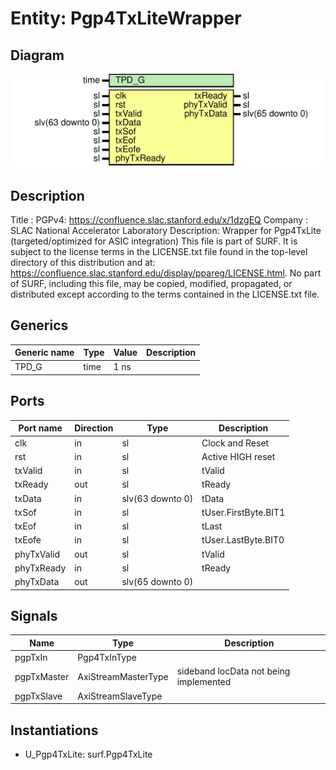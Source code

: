# Entity: Pgp4TxLiteWrapper

## Diagram

![Diagram](Pgp4TxLiteWrapper.svg "Diagram")
## Description

Title      : PGPv4: https://confluence.slac.stanford.edu/x/1dzgEQ
Company    : SLAC National Accelerator Laboratory
Description: Wrapper for Pgp4TxLite (targeted/optimized for ASIC integration)
This file is part of SURF. It is subject to
the license terms in the LICENSE.txt file found in the top-level directory
of this distribution and at:
   https://confluence.slac.stanford.edu/display/ppareg/LICENSE.html.
No part of SURF, including this file, may be
copied, modified, propagated, or distributed except according to the terms
contained in the LICENSE.txt file.
## Generics

| Generic name | Type | Value | Description |
| ------------ | ---- | ----- | ----------- |
| TPD_G        | time | 1 ns  |             |
## Ports

| Port name  | Direction | Type             | Description          |
| ---------- | --------- | ---------------- | -------------------- |
| clk        | in        | sl               | Clock and Reset      |
| rst        | in        | sl               | Active HIGH reset    |
| txValid    | in        | sl               | tValid               |
| txReady    | out       | sl               | tReady               |
| txData     | in        | slv(63 downto 0) | tData                |
| txSof      | in        | sl               | tUser.FirstByte.BIT1 |
| txEof      | in        | sl               | tLast                |
| txEofe     | in        | sl               | tUser.LastByte.BIT0  |
| phyTxValid | out       | sl               | tValid               |
| phyTxReady | in        | sl               | tReady               |
| phyTxData  | out       | slv(65 downto 0) |                      |
## Signals

| Name        | Type                | Description                            |
| ----------- | ------------------- | -------------------------------------- |
| pgpTxIn     | Pgp4TxInType        |                                        |
| pgpTxMaster | AxiStreamMasterType | sideband locData not being implemented |
| pgpTxSlave  | AxiStreamSlaveType  |                                        |
## Instantiations

- U_Pgp4TxLite: surf.Pgp4TxLite
